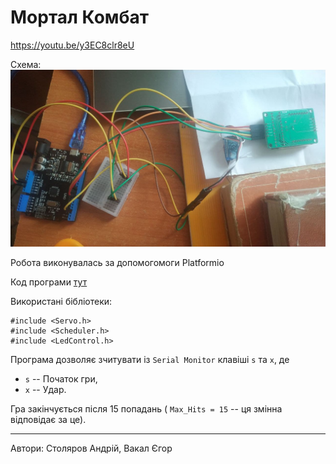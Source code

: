 # Мортал Комбат

https://youtu.be/y3EC8clr8eU

Схема:
![Схема](res/SCHEME.jpg)

Робота виконувалась за допомогомоги Platformio

Код програми [тут](src/MortalCombat.ino)

Використані бібліотеки:

```
#include <Servo.h>
#include <Scheduler.h>
#include <LedControl.h>
```

Програма дозволяє зчитувати із `Serial Monitor` клавіші `s` та `x`, де

* `s` -- Початок гри,
* `x` -- Удар.

Гра закінчується після 15 попадань ( `Max_Hits = 15` -- ця змінна відповідає за це).

-- --

Автори: Столяров Андрій, Вакал Єгор